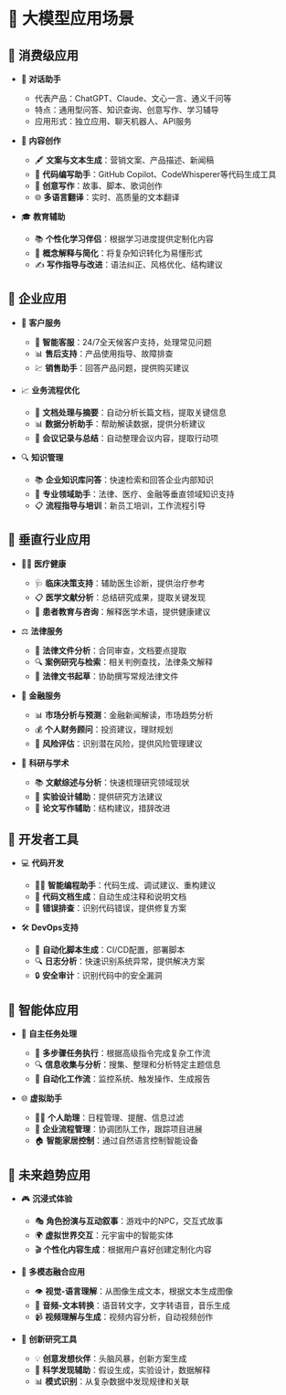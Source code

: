 # 🎯 大模型应用场景

## 📱 消费级应用

- 💬 **对话助手**
  - 代表产品：ChatGPT、Claude、文心一言、通义千问等
  - 特点：通用型问答、知识查询、创意写作、学习辅导
  - 应用形式：独立应用、聊天机器人、API服务

- 📝 **内容创作**
  - 🖋️ **文案与文本生成**：营销文案、产品描述、新闻稿
  - 📄 **代码编写助手**：GitHub Copilot、CodeWhisperer等代码生成工具
  - 🎨 **创意写作**：故事、脚本、歌词创作
  - 🌐 **多语言翻译**：实时、高质量的文本翻译

- 🎓 **教育辅助**
  - 📚 **个性化学习伴侣**：根据学习进度提供定制化内容
  - 🧩 **概念解释与简化**：将复杂知识转化为易懂形式
  - ✍️ **写作指导与改进**：语法纠正、风格优化、结构建议

## 💼 企业应用

- 🛒 **客户服务**
  - 🤝 **智能客服**：24/7全天候客户支持，处理常见问题
  - 📊 **售后支持**：产品使用指导、故障排查
  - 💹 **销售助手**：回答产品问题，提供购买建议

- 📈 **业务流程优化**
  - 📑 **文档处理与摘要**：自动分析长篇文档，提取关键信息
  - 📊 **数据分析助手**：帮助解读数据，提供分析建议
  - 📅 **会议记录与总结**：自动整理会议内容，提取行动项

- 🔍 **知识管理**
  - 📚 **企业知识库问答**：快速检索和回答企业内部知识
  - 🧠 **专业领域助手**：法律、医疗、金融等垂直领域知识支持
  - 📋 **流程指导与培训**：新员工培训，工作流程引导

## 🏥 垂直行业应用

- 👨‍⚕️ **医疗健康**
  - 🩺 **临床决策支持**：辅助医生诊断，提供治疗参考
  - 📋 **医学文献分析**：总结研究成果，提取关键发现
  - 👥 **患者教育与咨询**：解释医学术语，提供健康建议

- ⚖️ **法律服务**
  - 📜 **法律文件分析**：合同审查，文档要点提取
  - 🔍 **案例研究与检索**：相关判例查找，法律条文解释
  - 📝 **法律文书起草**：协助撰写常规法律文件

- 🏦 **金融服务**
  - 📊 **市场分析与预测**：金融新闻解读，市场趋势分析
  - 💰 **个人财务顾问**：投资建议，理财规划
  - 🧮 **风险评估**：识别潜在风险，提供风险管理建议

- 🔬 **科研与学术**
  - 📚 **文献综述与分析**：快速梳理研究领域现状
  - 🧪 **实验设计辅助**：提供研究方法建议
  - 📝 **论文写作辅助**：结构建议，措辞改进

## 🔧 开发者工具

- 💻 **代码开发**
  - 👨‍💻 **智能编程助手**：代码生成、调试建议、重构建议
  - 📑 **代码文档生成**：自动生成注释和说明文档
  - 🐞 **错误排查**：识别代码错误，提供修复方案

- 🛠️ **DevOps支持**
  - 🔄 **自动化脚本生成**：CI/CD配置，部署脚本
  - 🔍 **日志分析**：快速识别系统异常，提供解决方案
  - 🔒 **安全审计**：识别代码中的安全漏洞

## 🤖 智能体应用

- 🧩 **自主任务处理**
  - 🔄 **多步骤任务执行**：根据高级指令完成复杂工作流
  - 🔍 **信息收集与分析**：搜集、整理和分析特定主题信息
  - 🚀 **自动化工作流**：监控系统、触发操作、生成报告

- 🌐 **虚拟助手**
  - 👨‍💼 **个人助理**：日程管理、提醒、信息过滤
  - 🏢 **企业流程管理**：协调团队工作，跟踪项目进展
  - 🏠 **智能家居控制**：通过自然语言控制智能设备

## 🔮 未来趋势应用

- 🎮 **沉浸式体验**
  - 🎭 **角色扮演与互动叙事**：游戏中的NPC，交互式故事
  - 🌍 **虚拟世界交互**：元宇宙中的智能实体
  - 🎬 **个性化内容生成**：根据用户喜好创建定制化内容

- 🤝 **多模态融合应用**
  - 👁️ **视觉-语言理解**：从图像生成文本，根据文本生成图像
  - 🎵 **音频-文本转换**：语音转文字，文字转语音，音乐生成
  - 📹 **视频理解与生成**：视频内容分析，自动视频创作

- 🧪 **创新研究工具**
  - 💡 **创意发想伙伴**：头脑风暴，创新方案生成
  - 🔬 **科学发现辅助**：假设生成，实验设计，数据解释
  - 📊 **模式识别**：从复杂数据中发现规律和关联 